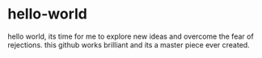 # hello-world
hello world, its time for me to explore new ideas and overcome the fear of rejections. this github works brilliant and its a master piece ever created.
